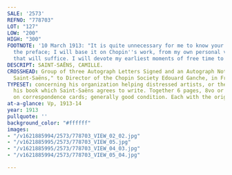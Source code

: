 ```yaml
---
SALE: '2573'
REFNO: "778703"
LOT: "127"
LOW: "200"
HIGH: "300"
FOOTNOTE: '10 March 1913: "It is quite unnecessary for me to know your book to do
  the preface; I will base it on Chopin''s work, from my own personal viewpoint, and
  that will suffice. I will devote my earliest moments of free time to it."'
DESCRIPT: SAINT-SAËNS, CAMILLE.
CROSSHEAD: Group of three Autograph Letters Signed and an Autograph Note Signed, "C.
  Saint-Saëns," to Director of the Chopin Society Edouard Ganche, in French,
TYPESET: concerning his organization helping distressed artists, or the preface to
  his book which Saint-Saëns agrees to write. Together 6 pages, 8vo or smaller, two
  on correspondence cards; generally good condition. Each with the original envelope.
at-a-glance: Vp, 1913-14
year: 1913
pullquote: ''
background_color: "#ffffff"
images:
- "/v1621885994/2573/778703_VIEW_02_02.jpg"
- "/v1621885995/2573/778703_VIEW_05.jpg"
- "/v1621885995/2573/778703_VIEW_04_03.jpg"
- "/v1621885994/2573/778703_VIEW_05_04.jpg"

---
```

